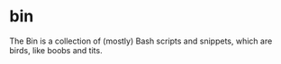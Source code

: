 # bin
The Bin is a collection of (mostly) Bash scripts and snippets, which are birds, like boobs and tits. 
